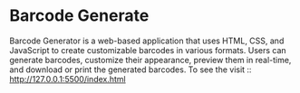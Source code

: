 # Barcode Generate
Barcode Generator is a web-based application that uses HTML, CSS, and JavaScript to create customizable barcodes in various formats. Users can generate barcodes, customize their appearance, preview them in real-time, and download or print the generated barcodes. To see the visit ::  http://127.0.0.1:5500/index.html
